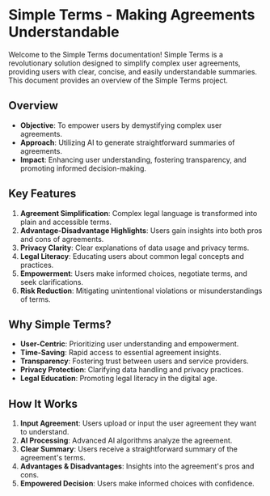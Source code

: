 # Simple Terms - Making Agreements Understandable

Welcome to the Simple Terms documentation! Simple Terms is a revolutionary solution designed to simplify complex user agreements, providing users with clear, concise, and easily understandable summaries. This document provides an overview of the Simple Terms project.

## Overview

- **Objective**: To empower users by demystifying complex user agreements.
- **Approach**: Utilizing AI to generate straightforward summaries of agreements.
- **Impact**: Enhancing user understanding, fostering transparency, and promoting informed decision-making.

## Key Features

1. **Agreement Simplification**: Complex legal language is transformed into plain and accessible terms.
2. **Advantage-Disadvantage Highlights**: Users gain insights into both pros and cons of agreements.
3. **Privacy Clarity**: Clear explanations of data usage and privacy terms.
4. **Legal Literacy**: Educating users about common legal concepts and practices.
5. **Empowerment**: Users make informed choices, negotiate terms, and seek clarifications.
6. **Risk Reduction**: Mitigating unintentional violations or misunderstandings of terms.

## Why Simple Terms?

- **User-Centric**: Prioritizing user understanding and empowerment.
- **Time-Saving**: Rapid access to essential agreement insights.
- **Transparency**: Fostering trust between users and service providers.
- **Privacy Protection**: Clarifying data handling and privacy practices.
- **Legal Education**: Promoting legal literacy in the digital age.

## How It Works

1. **Input Agreement**: Users upload or input the user agreement they want to understand.
2. **AI Processing**: Advanced AI algorithms analyze the agreement.
3. **Clear Summary**: Users receive a straightforward summary of the agreement's terms.
4. **Advantages & Disadvantages**: Insights into the agreement's pros and cons.
5. **Empowered Decision**: Users make informed choices with confidence.

